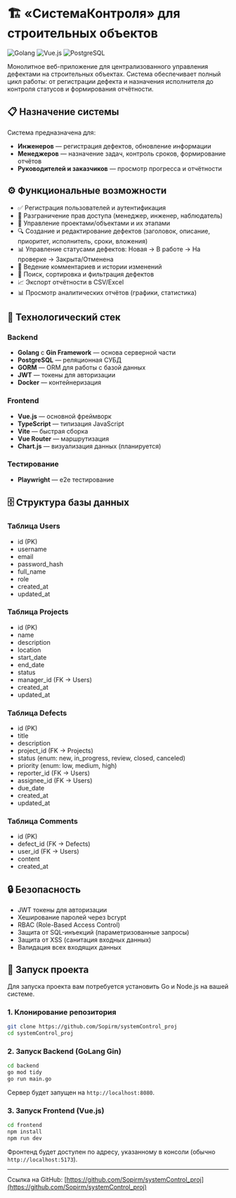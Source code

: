 # 🏗️ «СистемаКонтроля» для строительных объектов

![Golang](https://img.shields.io/badge/Backend-Golang%2FGin-00ADD8)
![Vue.js](https://img.shields.io/badge/Frontend-Vue.js-4FC08D)
![PostgreSQL](https://img.shields.io/badge/БД-PostgreSQL-336791)

Монолитное веб-приложение для централизованного управления дефектами на строительных объектах. Система обеспечивает полный цикл работы: от регистрации дефекта и назначения исполнителя до контроля статусов и формирования отчётности.

## 📋 Назначение системы

Система предназначена для:
* **Инженеров** — регистрация дефектов, обновление информации
* **Менеджеров** — назначение задач, контроль сроков, формирование отчётов
* **Руководителей и заказчиков** — просмотр прогресса и отчётности

## ⚙️ Функциональные возможности

- ✅ Регистрация пользователей и аутентификация
- 👥 Разграничение прав доступа (менеджер, инженер, наблюдатель)
- 🏢 Управление проектами/объектами и их этапами
- 🔍 Создание и редактирование дефектов (заголовок, описание, приоритет, исполнитель, сроки, вложения)
- 📊 Управление статусами дефектов: Новая → В работе → На проверке → Закрыта/Отменена
- 💬 Ведение комментариев и истории изменений
- 🔎 Поиск, сортировка и фильтрация дефектов
- 📈 Экспорт отчётности в CSV/Excel
- 📊 Просмотр аналитических отчётов (графики, статистика)

## 🧰 Технологический стек

### Backend
- **Golang** с **Gin Framework** — основа серверной части
- **PostgreSQL** — реляционная СУБД
- **GORM** — ORM для работы с базой данных
- **JWT** — токены для авторизации
- **Docker** — контейнеризация

### Frontend
- **Vue.js** — основной фреймворк
- **TypeScript** — типизация JavaScript
- **Vite** — быстрая сборка
- **Vue Router** — маршрутизация
- **Chart.js** — визуализация данных (планируется)

### Тестирование
- **Playwright** — e2e тестирование

## 🗄️ Структура базы данных

### Таблица Users
- id (PK)
- username
- email
- password_hash
- full_name
- role
- created_at
- updated_at

### Таблица Projects
- id (PK)
- name
- description
- location
- start_date
- end_date
- status
- manager_id (FK -> Users)
- created_at
- updated_at

### Таблица Defects
- id (PK)
- title
- description
- project_id (FK -> Projects)
- status (enum: new, in_progress, review, closed, canceled)
- priority (enum: low, medium, high)
- reporter_id (FK -> Users)
- assignee_id (FK -> Users)
- due_date
- created_at
- updated_at

### Таблица Comments
- id (PK)
- defect_id (FK -> Defects)
- user_id (FK -> Users)
- content
- created_at

## 🔒 Безопасность

- JWT токены для авторизации
- Хеширование паролей через bcrypt
- RBAC (Role-Based Access Control)
- Защита от SQL-инъекций (параметризованные запросы)
- Защита от XSS (санитация входных данных)
- Валидация всех входящих данных

## 🚀 Запуск проекта

Для запуска проекта вам потребуется установить Go и Node.js на вашей системе.

### 1. Клонирование репозитория

```bash
git clone https://github.com/Sopirm/systemControl_proj
cd systemControl_proj
```

### 2. Запуск Backend (GoLang Gin)

```bash
cd backend
go mod tidy
go run main.go
```

Сервер будет запущен на `http://localhost:8080`.

### 3. Запуск Frontend (Vue.js)

```bash
cd frontend
npm install
npm run dev
```

Фронтенд будет доступен по адресу, указанному в консоли (обычно `http://localhost:5173`).

---

Ссылка на GitHub: [https://github.com/Sopirm/systemControl_proj](https://github.com/Sopirm/systemControl_proj)